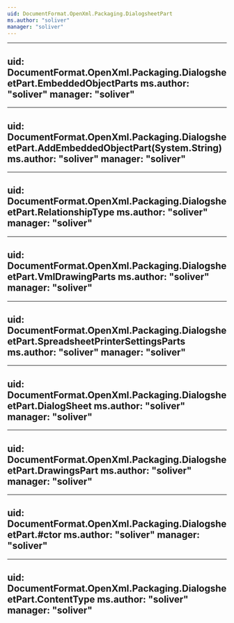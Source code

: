 ```yaml
---
uid: DocumentFormat.OpenXml.Packaging.DialogsheetPart
ms.author: "soliver"
manager: "soliver"
---
```


---
uid: DocumentFormat.OpenXml.Packaging.DialogsheetPart.EmbeddedObjectParts
ms.author: "soliver"
manager: "soliver"
---

---
uid: DocumentFormat.OpenXml.Packaging.DialogsheetPart.AddEmbeddedObjectPart(System.String)
ms.author: "soliver"
manager: "soliver"
---

---
uid: DocumentFormat.OpenXml.Packaging.DialogsheetPart.RelationshipType
ms.author: "soliver"
manager: "soliver"
---

---
uid: DocumentFormat.OpenXml.Packaging.DialogsheetPart.VmlDrawingParts
ms.author: "soliver"
manager: "soliver"
---

---
uid: DocumentFormat.OpenXml.Packaging.DialogsheetPart.SpreadsheetPrinterSettingsParts
ms.author: "soliver"
manager: "soliver"
---

---
uid: DocumentFormat.OpenXml.Packaging.DialogsheetPart.DialogSheet
ms.author: "soliver"
manager: "soliver"
---

---
uid: DocumentFormat.OpenXml.Packaging.DialogsheetPart.DrawingsPart
ms.author: "soliver"
manager: "soliver"
---

---
uid: DocumentFormat.OpenXml.Packaging.DialogsheetPart.#ctor
ms.author: "soliver"
manager: "soliver"
---

---
uid: DocumentFormat.OpenXml.Packaging.DialogsheetPart.ContentType
ms.author: "soliver"
manager: "soliver"
---
